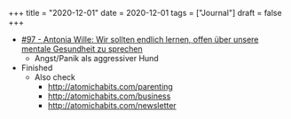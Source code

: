 +++
title = "2020-12-01"
date = 2020-12-01
tags = ["Journal"]
draft = false
+++

-   [#97 - Antonia Wille: Wir sollten endlich lernen, offen über unsere mentale Gesundheit zu sprechen](https://www.thepioneer.de/originals/der-achte-tag/podcasts/97-antonia-wille-wir-sollten-endlich-lernen-offen-ueber-unsere-mentale)
    -   Angst/Panik als aggressiver Hund
-   Finished
    -   Also check
        -   <http://atomichabits.com/parenting>
        -   <http://atomichabits.com/business>
        -   <http://atomichabits.com/newsletter>